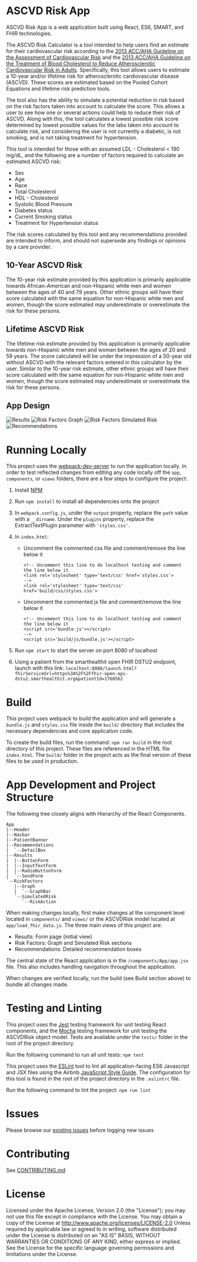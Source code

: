 # ASCVD Risk App #

ASCVD Risk App is a web application built using React, ES6, SMART, and FHIR technologies.

The ASCVD Risk Calculator is a tool intended to help users find an estimate for their cardiovascular risk according to
the [2013 ACC/AHA Guideline on the Assessment of Cardiovascular Risk][1] and the [2013 ACC/AHA Guideline on the Treatment
of Blood Cholesterol to Reduce Atherosclerotic Cardiovascular Risk in Adults][2]. Specifically, this tool allows users
to estimate a 10-year and/or lifetime risk for atherosclerotic cardiovascular disease (ASCVD). These scores are estimated
based on the Pooled Cohort Equations and lifetime risk prediction tools. 

The tool also has the ability to simulate a potential reduction in risk based on the risk factors taken into account 
to calculate the score. This allows a user to see how one or several actions could help to reduce their risk of ASCVD.
Along with this, the tool calculates a lowest possible risk score determined by lowest possible values for the labs
taken into account to calculate risk, and considering the user is not currently a diabetic, is not smoking, and is not
taking treatment for hypertension.

This tool is intended for those with an assumed LDL - Cholesterol < 190 mg/dL, and
the following are a number of factors required to calculate an estimated ASCVD risk:
- Sex
- Age
- Race
- Total Cholesterol
- HDL - Cholesterol
- Systolic Blood Pressure
- Diabetes status
- Current Smoking status
- Treatment for Hypertension status

The risk scores calculated by this tool and
any recommendations provided are intended to inform, and should not supersede any findings or opinions by a care provider.

## 10-Year ASCVD Risk ##

The 10-year risk estimate provided by this application is primarily applicable towards African-American and 
non-Hispanic white men and women between the ages of 40 and 79 years. Other ethnic groups will have their score
calculated with the same equation for non-Hispanic white men and women, though the score estimated 
may underestimate or overestimate the risk for these persons.

## Lifetime ASCVD Risk ##

The lifetime risk estimate provided by this application is primarily applicable towards non-Hispanic white men and
women between the ages of 20 and 59 years. The score calculated will be under the impression of a 50-year old
without ASCVD with the relevant factors entered in this calculator by the user. Similar to the 10-year risk estimate, 
other ethnic groups will have their score calculated with the same equation for non-Hispanic white men and women, 
though the score estimated may underestimate or overestimate the risk for these persons.

## App Design ##

![Results](screenshots/Results.png)
![Risk Factors Graph](screenshots/RiskFactors_Graph.png)
![Risk Factors Simulated Risk](screenshots/RiskFactors_SimulatedRisk.png)
![Recommendations](screenshots/Recommendations.png)

# Running Locally #

This project uses the [webpack-dev-server][3] to run the application locally.
In order to test reflected changes from editing any code locally off the ```app```, ```components```,
or ```views``` folders, there are a few steps to configure the project:

1. Install [NPM][4]
2. Run ```npm install``` to install all dependencies onto the project
3. In ```webpack.config.js```, under the ```output``` property, replace
   the ```path``` value with a ```__dirname```. Under the ```plugins```
   property, replace the ExtractTextPlugin parameter with ```'styles.css'```.
4. In ```index.html```:
    - Uncomment the commented css file and comment/remove the line below it
    
      ```
      <!-- Uncomment this line to do localhost testing and comment the line below it
      <link rel='stylesheet' type='text/css' href='styles.css'>
      -->
      <link rel='stylesheet' type='text/css' href='build/css/styles.css'>
      ```
      
    - Uncomment the commented js file and comment/remove the line below it
    
      ```
      <!-- Uncomment this line to do localhost testing and comment the line below it
      <script src='bundle.js'></script>
      -->
      <script src='build/js/bundle.js'></script>
      ```
      
5. Run ```npm start``` to start the server on port 8080 of localhost
6. Using a patient from the smarthealthit open FHIR DSTU2 endpoint, 
launch with this link: ```localhost:8080/launch.html?fhirServiceUrl=https%3A%2F%2Ffhir-open-api-dstu2.smarthealthit.org&patientId=1768562```
 
# Build #

This project uses webpack to build the application and will generate a ```bundle.js``` and ```styles.css``` file 
inside the ```build/``` directory that includes the necessary dependencies and core application code.

To create the build files, run the command: ```npm run build``` in the
root directory of this project. These files are referenced in the HTML file ```index.html```. The ```build/``` folder in the 
project acts as the final version of these files to be used in production.

# App Development and Project Structure #

The following tree closely aligns with Hierarchy of the React Components.
```
App
|--Header
|--Navbar
|--PatientBanner
|--Recommendations
|  `--DetailBox
|--Results
|  |--ButtonForm
|  |--InputTextForm
|  |--RadioButtonForm
|  `--SendForm
`--RiskFactors
   |--Graph
   |  `--GraphBar
   `--SimulatedRisk
      `--RiskAction
```
When making changes locally, first make changes at the component level located in ```components/``` and ```views/``` 
or the ASCVDRisk model located at ```app/load_fhir_data.js```. The three main views of this project are:
- Results: Form page (initial view)
- Risk Factors: Graph and Simulated Risk sections
- Recommendations: Detailed recommendation boxes

The central state of the React application is in the ```/components/App/app.jsx``` file. This
also includes handling navigation throughout the application.

When changes are verified locally, run the build (see Build section above) to bundle all changes
made.

# Testing and Linting #

This project uses the [Jest][5] testing framework for unit testing React components, and the 
[Mocha][6] testing framework for unit testing the ASCVDRisk object model. Tests are available
under the ```tests/``` folder in the root of the project directory.
 
Run the following command to run all unit tests: ```npm test``` 

This project uses the [ESLint][7] tool to lint all application-facing ES6 Javascript and JSX files using
the Airbnb [JavaScript Style Guide][8]. The configuration for this tool is found in the root of
the project directory in the ```.eslintrc``` file.

Run the following command to lint the project: ```npm run lint```

# Issues #

Please browse our [existing issues][9] before logging new issues

# Contributing #

See [CONTRIBUTING.md][10]

# License #

Licensed under the Apache License, Version 2.0 (the "License"); you may not use this file except in compliance with the License. 
You may obtain a copy of the License at 
http://www.apache.org/licenses/LICENSE-2.0 Unless required by applicable law or 
agreed to in writing, software distributed under the License is distributed on an "AS IS" BASIS, WITHOUT WARRANTIES OR 
CONDITIONS OF ANY KIND, either express or implied. See the License for the specific language governing permissions and 
limitations under the License.


[1]: http://circ.ahajournals.org/content/circulationaha/129/25_suppl_2/S49.full.pdf
[2]: http://circ.ahajournals.org/content/circulationaha/129/25_suppl_2/S1.full.pdf
[3]: https://webpack.github.io/docs/webpack-dev-server.html
[4]: https://github.com/npm/npm#super-easy-install
[5]: https://facebook.github.io/jest/
[6]: https://mochajs.org/
[7]: http://eslint.org/
[8]: https://github.com/airbnb/javascript
[9]: https://github.com/cerner/ascvd-risk-calculator/issues
[10]: CONTRIBUTING.md
